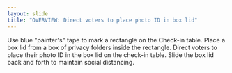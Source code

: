 ```yaml
---
layout: slide
title: "OVERVIEW: Direct voters to place photo ID in box lid"
---
```


Use blue &quot;painter&#39;s&quot; tape to mark a rectangle on the Check-in table. Place a box lid from a box of privacy folders inside the rectangle. Direct voters to place their photo ID in the box lid on the check-in table. Slide the box lid back and forth to maintain social distancing.
